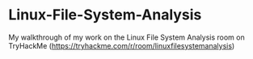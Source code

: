 # Linux-File-System-Analysis
My walkthrough of my work on the Linux File System Analysis room on TryHackMe (https://tryhackme.com/r/room/linuxfilesystemanalysis)
